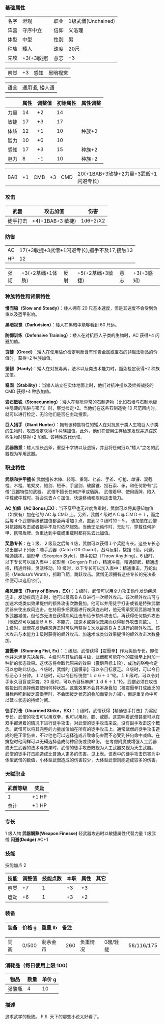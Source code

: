 ### 基础属性

<table>
  <tr>
      <td>名字</td>
      <td>澄观</td>
      <td>职业</td>
      <td>1级武僧(Unchained)</td>
  </tr>
  <tr>
      <td>阵营</td>
      <td>守序中立</td>
      <td>信仰</td>
      <td>义洛理</td>
  </tr>
  <tr>
      <td>体型</td>
      <td>中型</td>
      <td>性别</td>
      <td>男</td>
  </tr>
  <tr>
      <td>种族</td>
      <td>矮人</td>
      <td>速度</td>
      <td>20尺</td>
  </tr>
  <tr>
      <td>先攻</td>
      <td>+3(+3敏捷)</td>
      <td>意志</td>
      <td>+3</td>
  </tr>
</table>
<table>
  <tr>
      <td>察觉</td>
      <td>+3</td>
      <td>感知</td>
      <td>黑暗视觉</td>
  </tr>
</table>
<table>
    <tr>
        <td>语言</td>
        <td>通用语, 矮人语</td>
    </tr>
</table>

|      | 属性 | 调整值 | 初始属性 | 属性调整 |
| ---- | ---- | ------ | -------- | -------- |
| 力量 | 14   | +2     | 14       |
| 敏捷 | 17   | +3     | 17       |
| 体质 | 12   | +1     | 10       | 种族+2   |
| 智力 | 10   | +0     | 10       |
| 感知 | 17   | +3     | 15       | 种族+2   |
| 魅力 | 8    | -1     | 10       | 种族-2   |

<table>
    <tr>
        <td>BAB</td>
        <td>+1</td>
        <td>CMB</td>
        <td>+3</td>
        <td>CMD</td>
        <td>20(+1BAB+3敏捷+2力量+3武僧+1闪避专长)</td>
    </tr>
</table>

### 攻击

| 武器     | 攻击加值         | 伤害     |
| -------- | ---------------- | -------- |
| 徒手打击 | +4(+1BAB+3 敏捷) | 1d6+2/X2 |

### 防御

<table>
    <tr>
        <td>AC</td>
        <td>17(+3敏捷+3武僧+1闪避专长),措手不及17,接触13</td>
    </tr>
	<tr>
        <td>HP</td>
        <td>12</td>
    </tr>
</table>
<table>
    <tr>
        <td>强韧</td>
        <td>+3(+2基础+1体质)</td>
        <td>反射</td>
        <td>+5(+2基础+3敏捷)</td>
        <td>意志</td>
        <td>+3(+3感知)</td>
    </tr>
</table>

### 种族特性和背景特性

**慢而稳（Slow and Steady）**：矮人拥有 20 尺基本速度，但是其速度不会受到负重以及盔甲影响。

**黑暗视觉（Darkvision）**：矮人在黑暗中能够看到 60 尺远。

**防御训练（Defensive Training）**：矮人在对抗巨人子类的生物时，AC 获得+4 闪避加值。

**贪婪（Greed）**：矮人在使用估价检定判断含有珍贵金属或宝石的非魔法物品的价值时，获得+2 种族加值。

**坚韧（Hardy）**：矮人在对抗毒素，法术以及类法术能力时，豁免检定获得+2 种族加值。

**稳固（Stability）**：当矮人站立在实体地面上时，他们对抗冲撞以及绊摔战技的 CMD 获得+4 种族加值。

**岩石敏锐（Stonecunning）**：矮人在察觉异常的石制造物（比如石墙与石制地板中隐藏的陷阱与密门）时，察觉检定+2。当他们在这些石制造物 10 尺范围内时，就可以进行检定，无论他们是否在主动搜索。

**巨人猎手（Giant Hunter）**：拥有该种族特性的矮人在对抗属于类人生物巨人子类的生物时，攻击检定获得+1 种族加值。此外，他们在使用生存检定发现并追踪这些生物时获得+2 加值。该特性取代仇恨。

**武器熟悉**：矮人擅长战斧，重型十字镐以及战锤，并且将任何冠以“矮人”之名的武器视为军用武器。

### 职业特性

**武器和护甲擅长** 武僧擅长木棒、轻弩、重弩、匕首、手斧、标枪、单镰、双截棍、木棍、笔架叉、短剑、短矛、手里剑、破魔锥、投石索、矛，和任何带有“武僧”武器特性的武器。
武僧不擅长任何护甲或盾牌。
武僧着甲、使用盾牌、陷入中载或中载时，将会失去ＡＣ加值、快速移动和疾风连击能力。

**AC 加值（AC Bonus,EX)**：当不穿甲也无过度负重时，武僧可以将其感知加值（如果有）加在他的 AC 与 CMD 上。另外，武僧４级时ＡＣ与ＣＭＤ＋１，而之后每４个武僧等级该加值都会再增加１点，直到２０级时的＋５。
该加值在武僧对抗接触攻击或者措手不及时依然起效。当他无法动作时、无助时、穿戴任何护甲、携带盾牌、负重达到中载或重载时都将失去此加值。

**奖励专长**：在１级、２级及之后每４级，武僧可以获得１个奖励专长。这些专长必须出自以下列表：随手武器（Catch Off-Guard），战斗反射，拨挡飞箭，闪避，精通擒抱，蝎形拳（Scorpion Style），随手投掷（Throw Anything）。6 级时，以下专长可以加入表中：蛇形拳（Gorgon’s Fist），精通冲撞，精通卸武，精通虚招，精通绊摔，灵活移动。10 级时，以下专长可以加入表中：精通重击，万蛇出洞（Medusa’s Wrath），抓取飞箭，跳跃攻击。武僧无须拥有这些专长的先决条件便可以选用它们。

**疾风连击（Flurry of Blows，EX）**：１级时，武僧可以用全力攻击动作发动疾风连击。发动疾风连击时，他可以最高ＢＡＢ进行一次额外攻击。该次额外攻击可与加速术或类似效果提供的额外攻击次数叠加。他可以并用徒手打击或者是特殊武僧武器来使出疾风连击。在持用多把武器进行疾风连击时，他无需承受双武器减值或多武器减值，但他亦无法在获得疾风连击所给予额外攻击后，再获得任何额外攻击（他依然可以因高ＢＡＢ、本能力、加速术或类似效果而获得额外攻击次数）。
１１级时，武僧在发动疾风连击时可以再获得１次以最高ＢＡＢ进行的额外攻击。该次攻击与本能力１级时获得的额外攻击、加速术或类似效果提供的额外攻击次数叠加。

**震慑拳（Stunning Fist, Ex）**：１级起，武僧获得【震慑拳】作为奖励专长，即使他并未满足先决条件。４级时与其后的每４级，武僧都可能在他的震慑拳上附加一种新的状态效果。这状态将会取代原来的效果（震慑目标１轮），成功的豁免检定可以忽略此状态。４级时，武僧的【震慑拳】可以令目标疲乏。８级时，可以令目标恶心１分钟。１２级时，可以令目标恍惚“１ｄ６＋１”轮。１６级时，可以令对手永久目盲或耳聋。20 级时，可以令目标麻痹“１ｄ６＋１”轮。武僧必须在攻击骰投出前选择他要使用何种状态。这些效果不会其本身叠加（被震慑拳打成疲乏的目标再吃到疲乏震慑拳时，不会因疲乏状态的叠加而变为力竭），但是重复命中可以延长状态的持续时间。

**徒手打击（Unarmed Strike，EX）**：１级时，武僧获得【精通徒手打击】为奖励专长。武僧的攻击可以用双拳，也可以用肘、膝、或脚。这意味着武僧甚至可以在双手都满着的情况下进行徒手攻击。对武僧的徒手攻击来说，没有副手攻击这个概念。武僧可以将其完整的力量加值加在所有的徒手攻击上。通常武僧的徒手攻击造成的是正常伤害，不过他也可以选择造成非致命伤害而不必受到任何命中减值。在擒抱时他同样可以无碍选择造成何种瘀伤或致命伤。
在考虑附魔或增强人工武器或天生武器的法术与效果时，武僧的徒手攻击既视为人工武器又视为天生武器。
武僧的徒手打击能造成比普通人更多的伤害，见上表。该表中的徒手攻击伤害为中体型武僧的数值，小体型武僧造成的伤害较少，大体型武僧则能造成较多的伤害。

### 天赋职业

| 武僧等级 | 奖励  |
| -------- | ----- |
| 1        | +1 HP |
| 总计     | +1 HP |

### 专长

1 级人物 **武器娴熟(Weapon Finesse)** 轻武器攻击时以敏捷属性代替力量
1 级武僧 **闪避(Dodge)** AC+1

### 技能

技能加点 2

| 技能 | 调整值 | 技能点数 | 本职 | 属性 | 其它 |
| ---- | ------ | -------- | ---- | ---- | ---- |
| 察觉 | +7     | 1        | +3   | +3   |
| 运动 | +6     | 1        | +3   | +2   |

### 装备

| 装备 | 价格 g | 重量 lb | 备注 |
| ---- | ------ | ------- | ---- |

<table>
    <tr>
        <td>同调</td>
        <td>0/500</td>
        <td>剩余金币</td>
        <td>260</td>
        <td>负重情况</td>
        <td>0磅/轻载</td>
        <td>58/116/175</td>
    </tr>
</table>

### 消耗品（每日使用上限 100）

| 物品   | 数量 | 单价 g |
| ------ | ---- | ------ |
| 强酸瓶 | 4    | 10     |

### 描述

追求武学的极致。 P.S. 天下的那些小说太好看了。
